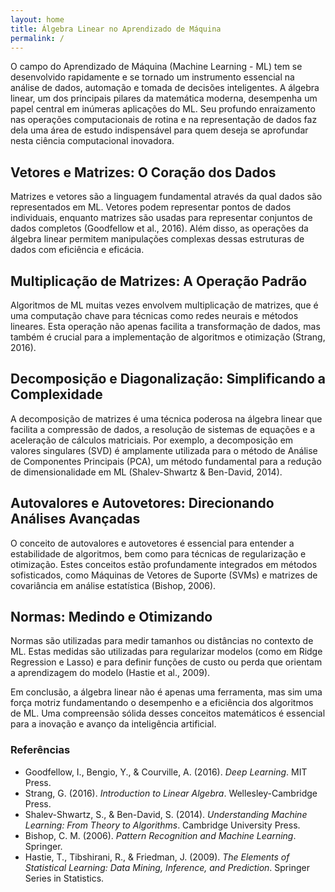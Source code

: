 ```yaml
---
layout: home
title: Álgebra Linear no Aprendizado de Máquina
permalink: /
---
```


O campo do Aprendizado de Máquina (Machine Learning - ML) tem se desenvolvido rapidamente e se tornado um instrumento essencial na análise de dados, automação e tomada de decisões inteligentes. A álgebra linear, um dos principais pilares da matemática moderna, desempenha um papel central em inúmeras aplicações do ML. Seu profundo enraizamento nas operações computacionais de rotina e na representação de dados faz dela uma área de estudo indispensável para quem deseja se aprofundar nesta ciência computacional inovadora.

## Vetores e Matrizes: O Coração dos Dados

Matrizes e vetores são a linguagem fundamental através da qual dados são representados em ML. Vetores podem representar pontos de dados individuais, enquanto matrizes são usadas para representar conjuntos de dados completos (Goodfellow et al., 2016). Além disso, as operações da álgebra linear permitem manipulações complexas dessas estruturas de dados com eficiência e eficácia.

## Multiplicação de Matrizes: A Operação Padrão

Algoritmos de ML muitas vezes envolvem multiplicação de matrizes, que é uma computação chave para técnicas como redes neurais e métodos lineares. Esta operação não apenas facilita a transformação de dados, mas também é crucial para a implementação de algoritmos e otimização (Strang, 2016).

## Decomposição e Diagonalização: Simplificando a Complexidade

A decomposição de matrizes é uma técnica poderosa na álgebra linear que facilita a compressão de dados, a resolução de sistemas de equações e a aceleração de cálculos matriciais. Por exemplo, a decomposição em valores singulares (SVD) é amplamente utilizada para o método de Análise de Componentes Principais (PCA), um método fundamental para a redução de dimensionalidade em ML (Shalev-Shwartz & Ben-David, 2014).

## Autovalores e Autovetores: Direcionando Análises Avançadas

O conceito de autovalores e autovetores é essencial para entender a estabilidade de algoritmos, bem como para técnicas de regularização e otimização. Estes conceitos estão profundamente integrados em métodos sofisticados, como Máquinas de Vetores de Suporte (SVMs) e matrizes de covariância em análise estatística (Bishop, 2006).

## Normas: Medindo e Otimizando

Normas são utilizadas para medir tamanhos ou distâncias no contexto de ML. Estas medidas são utilizadas para regularizar modelos (como em Ridge Regression e Lasso) e para definir funções de custo ou perda que orientam a aprendizagem do modelo (Hastie et al., 2009).

Em conclusão, a álgebra linear não é apenas uma ferramenta, mas sim uma força motriz fundamentando o desempenho e a eficiência dos algoritmos de ML. Uma compreensão sólida desses conceitos matemáticos é essencial para a inovação e avanço da inteligência artificial.

### Referências

- Goodfellow, I., Bengio, Y., & Courville, A. (2016). *Deep Learning*. MIT Press.
- Strang, G. (2016). *Introduction to Linear Algebra*. Wellesley-Cambridge Press.
- Shalev-Shwartz, S., & Ben-David, S. (2014). *Understanding Machine Learning: From Theory to Algorithms*. Cambridge University Press.
- Bishop, C. M. (2006). *Pattern Recognition and Machine Learning*. Springer.
- Hastie, T., Tibshirani, R., & Friedman, J. (2009). *The Elements of Statistical Learning: Data Mining, Inference, and Prediction*. Springer Series in Statistics.